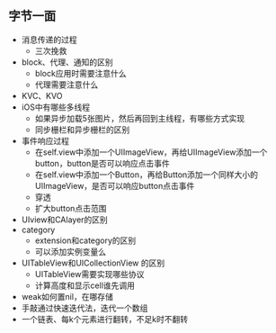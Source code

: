 ## 字节一面

- 消息传递的过程
  - 三次挽救
- block、代理、通知的区别
  - block应用时需要注意什么
  - 代理需要注意什么
- KVC、KVO
- iOS中有哪些多线程
  - 如果异步加载5张图片，然后再回到主线程，有哪些方式实现
  - 同步栅栏和异步栅栏的区别
- 事件响应过程
  - 在self.view中添加一个UIImageView，再给UIImageView添加一个button，button是否可以响应点击事件
  - 在self.view中添加一个Button，再给Button添加一个同样大小的UIImageView，是否可以响应button点击事件
  - 穿透
  - 扩大button点击范围
- UIview和CAlayer的区别
- category
  - extension和category的区别
  - 可以添加实例变量么
- UITableView和UICollectionView 的区别
  - UITableView需要实现哪些协议
  - 计算高度和显示cell谁先调用
- weak如何置nil，在哪存储
- 手敲通过快速迭代法，迭代一个数组
- 一个链表、每k个元素进行翻转，不足k时不翻转
